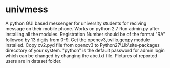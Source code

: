 # univmess

A python GUI based messenger for university students for reciving message on their mobile phone.
Works on python 2.7
Run admin.py after installing all the modules.
Registration Number should be of the format "RA" followed by 13 digits from 0-9.
Get the opencv3,twilio,geopy module installed.
Copy cv2.pyd file from opencv3 to Python27\Lib\site-packages direcotory of your system.
"python" is the default password for admin login which can be changed by changing the abc.txt file.
Pictures of reported users are in dataset folder.
